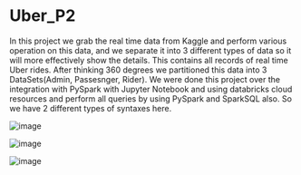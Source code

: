 # Uber_P2

In this project we grab the real time data from Kaggle and perform various operation on this data, and we separate it  into 3 different types of data so it will more effectively show the details. This contains all records of real time Uber rides.
After thinking 360 degrees we partitioned this data into 3 DataSets(Admin, Passesnger, Rider).
We were done this project over the integration with PySpark with Jupyter Notebook and using databricks cloud resources and perform all queries by using PySpark and SparkSQL also.
So we have 2 different types of syntaxes here.


![image](https://user-images.githubusercontent.com/52343801/132662928-3a36f918-47ce-459c-bb7a-c254f30abe1e.png)




![image](https://user-images.githubusercontent.com/52343801/132662993-af9a66a2-d2dd-4e5e-a05e-c6b9444d3529.png)




![image](https://user-images.githubusercontent.com/52343801/132663096-eba257f5-1b35-49a4-b084-f23b5389af27.png)
